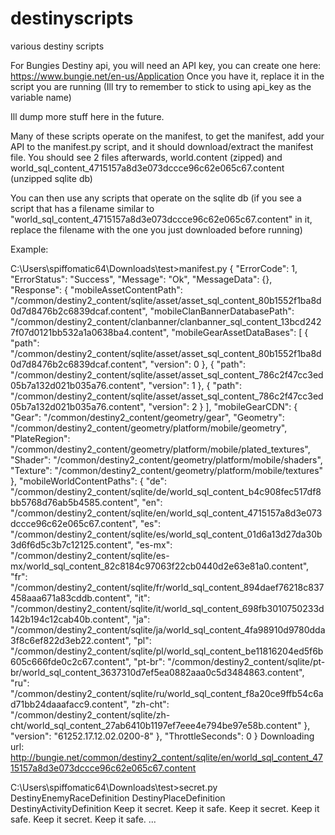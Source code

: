 # destinyscripts
various destiny scripts

For Bungies Destiny api, you will need an API key, you can create one here: https://www.bungie.net/en-us/Application
Once you have it, replace it in the script you are running 
(Ill try to remember to stick to using api_key as the variable name)

Ill dump more stuff here in the future.

Many of these scripts operate on the manifest, to get the manifest, add your API to the manifest.py script, and it should download/extract the manifest file. You should see 2 files afterwards, world.content (zipped) and world_sql_content_4715157a8d3e073dccce96c62e065c67.content (unzipped sqlite db)

You can then use any scripts that operate on the sqlite db (if you see a script that has a filename similar to "world_sql_content_4715157a8d3e073dccce96c62e065c67.content" in it, replace the filename with the one you just downloaded before running)

Example:

C:\Users\spiffomatic64\Downloads\test>manifest.py
{
    "ErrorCode": 1,
    "ErrorStatus": "Success",
    "Message": "Ok",
    "MessageData": {},
    "Response": {
        "mobileAssetContentPath": "/common/destiny2_content/sqlite/asset/asset_sql_content_80b1552f1ba8d0d7d8476b2c6839dcaf.content",
        "mobileClanBannerDatabasePath": "/common/destiny2_content/clanbanner/clanbanner_sql_content_13bcd2427f07d0121bb532a1a0638ba4.content",
        "mobileGearAssetDataBases": [
            {
                "path": "/common/destiny2_content/sqlite/asset/asset_sql_content_80b1552f1ba8d0d7d8476b2c6839dcaf.content",
                "version": 0
            },
            {
                "path": "/common/destiny2_content/sqlite/asset/asset_sql_content_786c2f47cc3ed05b7a132d021b035a76.content",
                "version": 1
            },
            {
                "path": "/common/destiny2_content/sqlite/asset/asset_sql_content_786c2f47cc3ed05b7a132d021b035a76.content",
                "version": 2
            }
        ],
        "mobileGearCDN": {
            "Gear": "/common/destiny2_content/geometry/gear",
            "Geometry": "/common/destiny2_content/geometry/platform/mobile/geometry",
            "PlateRegion": "/common/destiny2_content/geometry/platform/mobile/plated_textures",
            "Shader": "/common/destiny2_content/geometry/platform/mobile/shaders",
            "Texture": "/common/destiny2_content/geometry/platform/mobile/textures"
        },
        "mobileWorldContentPaths": {
            "de": "/common/destiny2_content/sqlite/de/world_sql_content_b4c908fec517df8bb5768d76ab5b4585.content",
            "en": "/common/destiny2_content/sqlite/en/world_sql_content_4715157a8d3e073dccce96c62e065c67.content",
            "es": "/common/destiny2_content/sqlite/es/world_sql_content_01d6a13d27da30b3d6f6d5c3b7c12125.content",
            "es-mx": "/common/destiny2_content/sqlite/es-mx/world_sql_content_82c8184c97063f22cb0440d2e63e81a0.content",
            "fr": "/common/destiny2_content/sqlite/fr/world_sql_content_894daef76218c837458aaa671a83cddb.content",
            "it": "/common/destiny2_content/sqlite/it/world_sql_content_698fb3010750233d142b194c12cab40b.content",
            "ja": "/common/destiny2_content/sqlite/ja/world_sql_content_4fa98910d9780dda3f8c6ef822d3eb22.content",
            "pl": "/common/destiny2_content/sqlite/pl/world_sql_content_be11816204ed5f6b605c666fde0c2c67.content",
            "pt-br": "/common/destiny2_content/sqlite/pt-br/world_sql_content_3637310d7ef5ea0882aaa0c5d3484863.content",
            "ru": "/common/destiny2_content/sqlite/ru/world_sql_content_f8a20ce9ffb54c6ad71bb24daaafacc9.content",
            "zh-cht": "/common/destiny2_content/sqlite/zh-cht/world_sql_content_27ab6410b1197ef7eee4e794be97e58b.content"
        },
        "version": "61252.17.12.02.0200-8"
    },
    "ThrottleSeconds": 0
}
Downloading url: http://bungie.net/common/destiny2_content/sqlite/en/world_sql_content_4715157a8d3e073dccce96c62e065c67.content

C:\Users\spiffomatic64\Downloads\test>secret.py
DestinyEnemyRaceDefinition
DestinyPlaceDefinition
DestinyActivityDefinition
Keep it secret.  Keep it safe.
Keep it secret.  Keep it safe.
Keep it secret.  Keep it safe.
...
